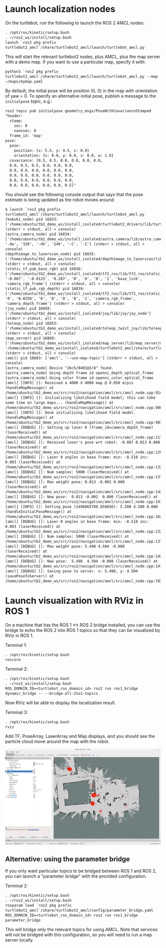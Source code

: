 # Launch localization nodes

On the turtlebot, run the following to launch the ROS 2 AMCL nodes:

```
. /opt/ros/kinetic/setup.bash
. ~/ros2_ws/install/setup.bash
launch `ros2 pkg prefix turtlebot2_amcl`/share/turtlebot2_amcl/launch/turtlebot_amcl.py
```

This will start the relevant turtlebot2 nodes, plus AMCL, plus the map server with a demo map.
If you want to use a particular map, specify it with:

```
python3 `ros2 pkg prefix turtlebot2_amcl`/share/turtlebot2_amcl/launch/turtlebot_amcl.py --map ~/maps/mymap.yaml
```

By default, the initial pose will be position (0, 0) in the map with orientation of yaw = 0.
To specify an alternative initial pose, publish a message to the `initialpose` topic, e.g.:

```
ros2 topic pub initialpose geometry_msgs/PoseWithCovarianceStamped "header:
  stamp:
    sec: 0
    nanosec: 0
  frame_id: 'map'   
pose:
  pose:
    position: {x: 5.5, y: 4.5, z: 0.0}
    orientation: {x: 0.0, y: 0.0, z: 0.0, w: 1.0}
  covariance: [0.5, 0.5, 0.0, 0.0, 0.0, 0.0,
  0.0, 0.5, 0.5, 0.0, 0.0, 0.0,
  0.0, 0.0, 0.0, 0.0, 0.0, 0.0,
  0.0, 0.0, 0.0, 0.0, 0.0, 0.0,
  0.0, 0.0, 0.0, 0.0, 0.0, 0.0,
  0.0, 0.0, 0.0, 0.0, 0.0, 0.5]"
```

You should see the following console output that says that the pose estimate is being updated as the robot moves around:

```
$ launch `ros2 pkg prefix turtlebot2_amcl`/share/turtlebot2_amcl/launch/turtlebot_amcl.py
(kobuki_node) pid 16833: ['/home/ubuntu/tb2_demo_ws/install_isolated/turtlebot2_drivers/lib/turtlebot2_drivers/kobuki_node'] (stderr > stdout, all > console)
(astra_camera_node) pid 16834: ['/home/ubuntu/tb2_demo_ws/install_isolated/astra_camera/lib/astra_camera/astra_camera_node', '-dw', '320', '-dh', '240', '-C', '-I'] (stderr > stdout, all > console)
(depthimage_to_laserscan_node) pid 16835: ['/home/ubuntu/tb2_demo_ws/install_isolated/depthimage_to_laserscan/lib/depthimage_to_laserscan/depthimage_to_laserscan_node'] (stderr > stdout, all > console)
(static_tf_pub_base_rgb) pid 16836: ['/home/ubuntu/tb2_demo_ws/install_isolated/tf2_ros/lib/tf2_ros/static_transform_publisher', '-0.087', '-0.0125', '0.287', '0', '0', '0', '1', 'base_link', 'camera_rgb_frame'] (stderr > stdout, all > console)
(static_tf_pub_rgb_depth) pid 16839: ['/home/ubuntu/tb2_demo_ws/install_isolated/tf2_ros/lib/tf2_ros/static_transform_publisher', '0', '0.0250', '0', '0', '0', '0', '1', 'camera_rgb_frame', 'camera_depth_frame'] (stderr > stdout, all > console)
(joy_node) pid 16850: ['/home/ubuntu/tb2_demo_ws/install_isolated/joy/lib/joy/joy_node'] (stderr > stdout, all > console)
(teleop_node) pid 16853: ['/home/ubuntu/tb2_demo_ws/install_isolated/teleop_twist_joy/lib/teleop_twist_joy/teleop_node'] (stderr > stdout, all > console)
(map_server) pid 16869: ['/home/ubuntu/tb2_demo_ws/install_isolated/map_server/lib/map_server/map_server', '/home/ubuntu/tb2_demo_ws/install_isolated/turtlebot2_amcl/share/turtlebot2_amcl/examples/osrf_map.yaml'] (stderr > stdout, all > console)
(amcl) pid 16883: ['amcl', '--use-map-topic'] (stderr > stdout, all > console)
[astra_camera_node] Device "2bc5/0401@2/8" found.
[astra_camera_node] Using depth frame id openni_depth_optical_frame
[astra_camera_node] Using color frame id openni_color_optical_frame
[amcl] [INFO] []: Received a 4000 X 4000 map @ 0.050 m/pix (handleMapMessage() at /home/ubuntu/tb2_demo_ws/src/ros2/navigation/amcl/src/amcl_node.cpp:914)
[amcl] [INFO] []: Initializing likelihood field model; this can take some time on large maps... (handleMapMessage() at /home/ubuntu/tb2_demo_ws/src/ros2/navigation/amcl/src/amcl_node.cpp:980)
[amcl] [INFO] []: Done initializing likelihood field model. (handleMapMessage() at /home/ubuntu/tb2_demo_ws/src/ros2/navigation/amcl/src/amcl_node.cpp:983)
[amcl] [DEBUG] []: Setting up laser 0 (frame_id=camera_depth_frame) (laserReceived() at /home/ubuntu/tb2_demo_ws/src/ros2/navigation/amcl/src/amcl_node.cpp:1179)
[amcl] [DEBUG] []: Received laser's pose wrt robot: -0.087 0.013 0.000 (laserReceived() at /home/ubuntu/tb2_demo_ws/src/ros2/navigation/amcl/src/amcl_node.cpp:1209)
[amcl] [DEBUG] []: Laser 0 angles in base frame: min: -0.510 inc: 0.003 (laserReceived() at /home/ubuntu/tb2_demo_ws/src/ros2/navigation/amcl/src/amcl_node.cpp:1329)
[amcl] [DEBUG] []: Num samples: 5000 (laserReceived() at /home/ubuntu/tb2_demo_ws/src/ros2/navigation/amcl/src/amcl_node.cpp:1371)
[amcl] [DEBUG] []: Max weight pose: 0.013 -0.002 0.000 (laserReceived() at /home/ubuntu/tb2_demo_ws/src/ros2/navigation/amcl/src/amcl_node.cpp:1425)
[amcl] [DEBUG] []: New pose:  0.013 -0.002  0.000 (laserReceived() at /home/ubuntu/tb2_demo_ws/src/ros2/navigation/amcl/src/amcl_node.cpp:1477)
[amcl] [INFO] []: Setting pose (1498865760.050656): 5.500 4.500 0.000 (handleInitialPoseMessage() at /home/ubuntu/tb2_demo_ws/src/ros2/navigation/amcl/src/amcl_node.cpp:1625)
[amcl] [DEBUG] []: Laser 0 angles in base frame: min: -0.510 inc: 0.003 (laserReceived() at /home/ubuntu/tb2_demo_ws/src/ros2/navigation/amcl/src/amcl_node.cpp:1329)
[amcl] [DEBUG] []: Num samples: 5000 (laserReceived() at /home/ubuntu/tb2_demo_ws/src/ros2/navigation/amcl/src/amcl_node.cpp:1371)
[amcl] [DEBUG] []: Max weight pose: 5.498 4.504 -0.008 (laserReceived() at /home/ubuntu/tb2_demo_ws/src/ros2/navigation/amcl/src/amcl_node.cpp:1425)
[amcl] [DEBUG] []: New pose:  5.498  4.504 -0.008 (laserReceived() at /home/ubuntu/tb2_demo_ws/src/ros2/navigation/amcl/src/amcl_node.cpp:1477)
[amcl] [DEBUG] []: Saving pose to server. x: 5.498, y: 4.504 (savePoseToServer() at /home/ubuntu/tb2_demo_ws/src/ros2/navigation/amcl/src/amcl_node.cpp:783)
```

# Launch visualization with RViz in ROS 1

On a machine that has the ROS 1 <-> ROS 2 bridge installed, you can use the bridge to echo the ROS 2 into ROS 1 topics so that they can be visualized by RViz in ROS 1.

Terminal 1:

```
. /opt/ros/kinetic/setup.bash
roscore
```

Terminal 2:
```
. /opt/ros/kinetic/setup.bash
. ~/ros2_ws/install/setup.bash
ROS_DOMAIN_ID=<turtlebot_ros_domain_id> ros2 run ros1_bridge dynamic_bridge -- --bridge-all-2to1-topics
```

Now RViz will be able to display the localization result.

Terminal 3:
```
. /opt/ros/kinetic/setup.bash
rviz
```

Add TF, PoseArray, LaserArray and Map displays, and you should see the particle cloud move around the map with the robot.

![example localization](https://github.com/ros2/turtlebot2_demo/raw/amcl_readme/turtlebot2_amcl/doc/turtlebot2_amcl_rviz.png "Example of RViz visualization of localization")


## Alternative: using the parameter bridge

If you only want particular topics to be bridged between ROS 1 and ROS 2, you can launch a "parameter bridge" with the provided configuration.

Terminal 2:
```
. /opt/ros/kinetic/setup.bash
. ~/ros2_ws/install/setup.bash
rosparam load `ros2 pkg prefix turtlebot2_amcl`/share/turtlebot2_amcl/config/parameter_bridge.yaml
ROS_DOMAIN_ID=<turtlebot_ros_domain_id> ros2 run ros1_bridge parameter_bridge
```

This will bridge only the relevant topics for using AMCL.
Note that services will not be bridged with this configuration, so you will need to run a map server locally.
